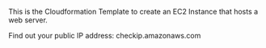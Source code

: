 This is the Cloudformation Template to create an EC2 Instance that hosts a web server.

Find out your public IP address:
checkip.amazonaws.com



